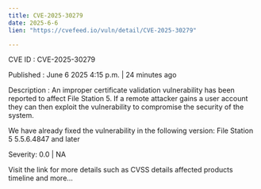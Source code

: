 ```yaml
---
title: CVE-2025-30279
date: 2025-6-6
lien: "https://cvefeed.io/vuln/detail/CVE-2025-30279"

---
```


CVE ID : CVE-2025-30279

Published :  June 6
2025
4:15 p.m. | 24 minutes ago

Description : An improper certificate validation vulnerability has been reported to affect File Station 5. If a remote  attacker gains a user account
they can then exploit the vulnerability to compromise the security of the system.

We have already fixed the vulnerability in the following version:
File Station 5 5.5.6.4847 and later

Severity: 0.0 | NA

Visit the link for more details
such as CVSS details
affected products
timeline
and more...
